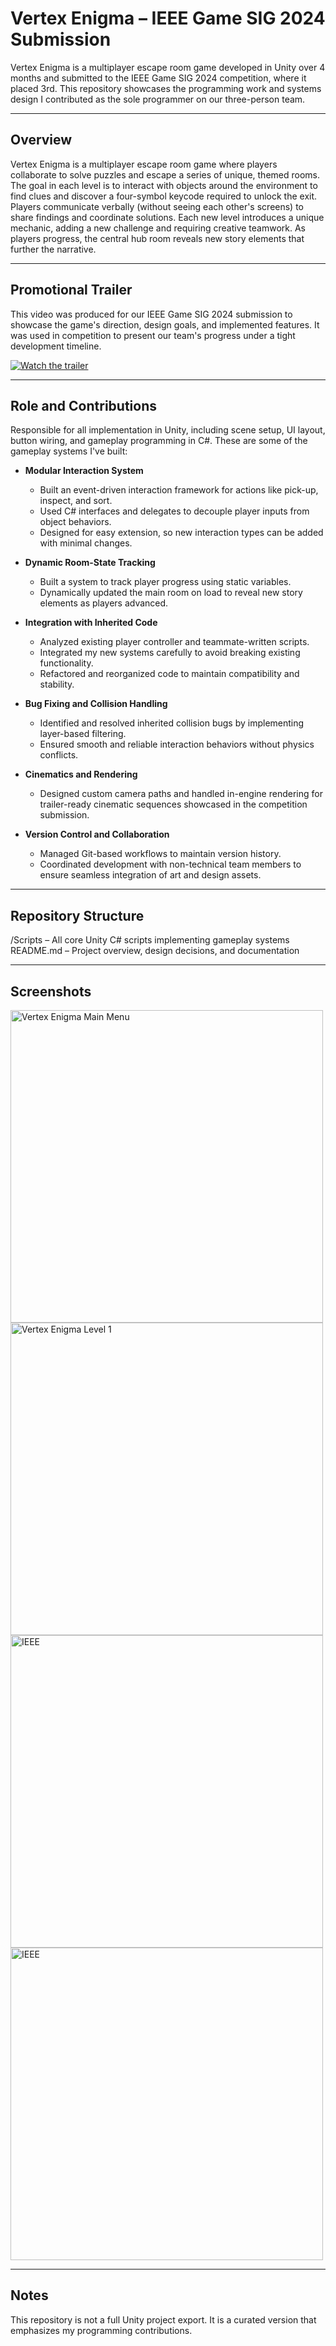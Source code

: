 # Vertex Enigma – IEEE Game SIG 2024 Submission

Vertex Enigma is a multiplayer escape room game developed in Unity over 4 months and submitted to the IEEE Game SIG 2024 competition, where it placed 3rd. This repository showcases the programming work and systems design I contributed as the sole programmer on our three-person team.

---

## Overview

Vertex Enigma is a multiplayer escape room game where players collaborate to solve puzzles and escape a series of unique, themed rooms. The goal in each level is to interact with objects around the environment to find clues and discover a four-symbol keycode required to unlock the exit. Players communicate verbally (without seeing each other's screens) to share findings and coordinate solutions. Each new level introduces a unique mechanic, adding a new challenge and requiring creative teamwork. As players progress, the central hub room reveals new story elements that further the narrative.

---

## Promotional Trailer

This video was produced for our IEEE Game SIG 2024 submission to showcase the game's direction, design goals, and implemented features. It was used in competition to present our team's progress under a tight development timeline.

[![Watch the trailer](https://img.youtube.com/vi/3-exacWd3Xw/0.jpg)](https://www.youtube.com/watch?v=3-exacWd3Xw)

---

## Role and Contributions

Responsible for all implementation in Unity, including scene setup, UI layout, button wiring, and gameplay programming in C#. These are some of the gameplay systems I've built:

- **Modular Interaction System**  
  - Built an event-driven interaction framework for actions like pick-up, inspect, and sort.
  - Used C# interfaces and delegates to decouple player inputs from object behaviors.
  - Designed for easy extension, so new interaction types can be added with minimal changes.

- **Dynamic Room-State Tracking**  
  - Built a system to track player progress using static variables.
  - Dynamically updated the main room on load to reveal new story elements as players advanced.

- **Integration with Inherited Code**  
  - Analyzed existing player controller and teammate-written scripts.
  - Integrated my new systems carefully to avoid breaking existing functionality.
  - Refactored and reorganized code to maintain compatibility and stability.

- **Bug Fixing and Collision Handling**  
  - Identified and resolved inherited collision bugs by implementing layer-based filtering.
  - Ensured smooth and reliable interaction behaviors without physics conflicts.

- **Cinematics and Rendering**  
  - Designed custom camera paths and handled in-engine rendering for trailer-ready cinematic sequences showcased in the competition submission.

- **Version Control and Collaboration**  
  - Managed Git-based workflows to maintain version history.
  - Coordinated development with non-technical team members to ensure seamless integration of art and design assets.

---

## Repository Structure
/Scripts – All core Unity C# scripts implementing gameplay systems  
README.md – Project overview, design decisions, and documentation


---

## Screenshots

<img src="https://github.com/user-attachments/assets/e9ed3a10-7293-457a-9eae-053c4d5fa946" alt="Vertex Enigma Main Menu" width="500"/> <img src="https://github.com/user-attachments/assets/a7591c41-51cd-4f26-96fc-97711163c797" alt="Vertex Enigma Level 1" width="500"/>
<img src="https://github.com/user-attachments/assets/c9ee46ca-7157-46bb-96f3-2094a8517633" alt="IEEE" width="500"/> <img src="https://github.com/user-attachments/assets/4a2fc4a2-cb36-496b-ab3c-36be37544db1" alt="IEEE" width="500"/>




---
<!--
## Credits and External Code

This project includes some scripts and components that were either originally written by teammates or adapted from online tutorials. These were essential to maintain the functionality and integration of the project:

- **PlayerController.cs**: Initially sourced from an online tutorial (original source unknown), with my modifications to support custom interactions and collision filtering.
- **[OtherScript].cs**: Written by a teammate; retained and adapted to ensure compatibility with new features I implemented.


--- -->

## Notes

This repository is not a full Unity project export. It is a curated version that emphasizes my programming contributions.
